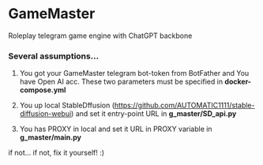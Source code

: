 # GameMaster
Roleplay telegram game engine with ChatGPT backbone

### Several assumptions...

1. You got your GameMaster telegram bot-token from BotFather and You have Open AI acc. These two parameters must be specified in **docker-compose.yml**

3. You up local StableDffusion (https://github.com/AUTOMATIC1111/stable-diffusion-webui) and set it entry-point URL in **g_master/SD_api.py**

4. You has PROXY in local and set it URL in PROXY variable in **g_master/main.py**

if not... if not, fix it yourself! :)
